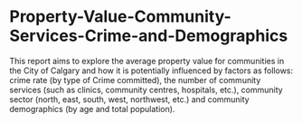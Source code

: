 # Property-Value-Community-Services-Crime-and-Demographics
This report aims to explore the average property value for communities in the City of Calgary and how
it is potentially influenced by factors as follows: crime rate (by type of Crime committed), the number
of community services (such as clinics, community centres, hospitals, etc.), community sector (north, east,
south, west, northwest, etc.) and community demographics (by age and total population).
